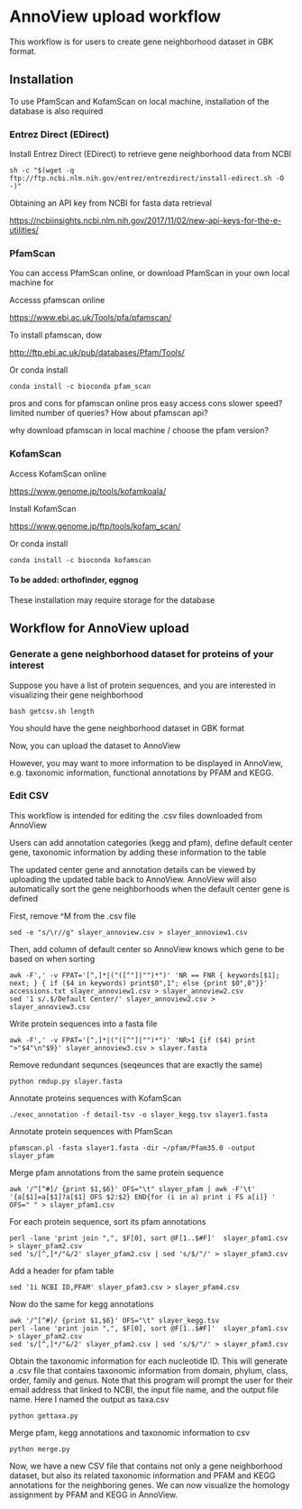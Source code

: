 
# AnnoView upload workflow

This workflow is for users to create gene neighborhood dataset in GBK format.

## Installation

To use PfamScan and KofamScan on local machine, installation of the database is also required 

### Entrez Direct (EDirect)

Install Entrez Direct (EDirect) to retrieve gene neighborhood data from NCBI

```
sh -c "$(wget -q ftp://ftp.ncbi.nlm.nih.gov/entrez/entrezdirect/install-edirect.sh -O -)"
```

Obtaining an API key from NCBI for fasta data retrieval 

https://ncbiinsights.ncbi.nlm.nih.gov/2017/11/02/new-api-keys-for-the-e-utilities/

### PfamScan

You can access PfamScan online, or download PfamScan in your own local machine for 

Accesss pfamscan online

https://www.ebi.ac.uk/Tools/pfa/pfamscan/

To install pfamscan, dow

http://ftp.ebi.ac.uk/pub/databases/Pfam/Tools/

Or conda install

```
conda install -c bioconda pfam_scan
```

pros and cons for pfamscan online
pros easy access
cons slower speed? limited number of queries?
How about pfamscan api?

why download pfamscan in local machine / choose the pfam version? 


### KofamScan

Access KofamScan online

https://www.genome.jp/tools/kofamkoala/

Install KofamScan

https://www.genome.jp/ftp/tools/kofam_scan/

Or conda install

```
conda install -c bioconda kofamscan
```

#### To be added: orthofinder, eggnog 

These installation may require storage for the database   

## Workflow for AnnoView upload

### Generate a gene neighborhood dataset for proteins of your interest

Suppose you have a list of protein sequences, and you are interested in visualizing their gene neighborhood

```
bash getcsv.sh length
```
You should have the gene neighborhood dataset in GBK format

Now, you can upload the dataset to AnnoView

However, you may want to more information to be displayed in AnnoView, e.g. taxonomic information, functional annotations by PFAM and KEGG.

### Edit CSV 
This workflow is intended for editing the .csv files downloaded from AnnoView

Users can add annotation categories (kegg and pfam), define default center gene, taxonomic information by adding these information to the table

The updated center gene and annotation details can be viewed by uploading the updated table back to AnnoView. AnnoView will also automatically sort the gene neighborhoods when the default center gene is defined

First, remove ^M from the .csv file 

```
sed -e "s/\r//g" slayer_annoview.csv > slayer_annoview1.csv
```

Then, add column of default center so AnnoView knows which gene to be based on when sorting

```
awk -F',' -v FPAT='[^,]*|("([^"]|"")*")' 'NR == FNR { keywords[$1]; next; } { if ($4 in keywords) print$0",1"; else {print $0",0"}}' accessions.txt slayer_annoview1.csv > slayer_annoview2.csv
sed '1 s/.$/Default Center/' slayer_annoview2.csv > slayer_annoview3.csv
```

Write protein sequences into a fasta file

```
awk -F',' -v FPAT='[^,]*|("([^"]|"")*")' 'NR>1 {if ($4) print ">"$4"\n"$9}' slayer_annoview3.csv > slayer.fasta
```

Remove redundant sequnces (seqeunces that are exactly the same) 

```
python rmdup.py slayer.fasta
```

Annotate proteins sequences with KofamScan

```
./exec_annotation -f detail-tsv -o slayer_kegg.tsv slayer1.fasta
```

Annotate protein sequences with PfamScan

```
pfamscan.pl -fasta slayer1.fasta -dir ~/pfam/Pfam35.0 -output slayer_pfam
```

Merge pfam annotations from the same protein sequence

```
awk '/^[^#]/ {print $1,$6}' OFS="\t" slayer_pfam | awk -F'\t' '{a[$1]=a[$1]?a[$1] OFS $2:$2} END{for (i in a) print i FS a[i]} ' OFS=" " > slayer_pfam1.csv
```

For each protein sequence, sort its pfam annotations

```
perl -lane 'print join ",", $F[0], sort @F[1..$#F]'  slayer_pfam1.csv > slayer_pfam2.csv
sed 's/[^,]*/"&/2' slayer_pfam2.csv | sed 's/$/"/' > slayer_pfam3.csv
```

Add a header for pfam table   

```
sed '1i NCBI ID,PFAM' slayer_pfam3.csv > slayer_pfam4.csv   
```

Now do the same for kegg annotations

```
awk '/^[^#]/ {print $1,$6}' OFS="\t" slayer_kegg.tsv
perl -lane 'print join ",", $F[0], sort @F[1..$#F]'  slayer_pfam1.csv > slayer_pfam2.csv
sed 's/[^,]*/"&/2' slayer_pfam2.csv | sed 's/$/"/' > slayer_pfam3.csv
```

Obtain the taxonomic information for each nucleotide ID. This will generate a .csv file that contains taxonomic information from domain, phylum, class, order, family and genus. Note that this program will prompt the user for their email address that linked to NCBI, the input file name, and the output file name. Here I named the output as taxa.csv

```
python gettaxa.py
```

Merge pfam, kegg annotations and taxonomic information to csv   

```
python merge.py
```

Now, we have a new CSV file that contains not only a gene neighborhood dataset, but also its related taxonomic information and PFAM and KEGG annotations for the neighboring genes. We can now visualize the homology assignment by PFAM and KEGG in AnnoView.
